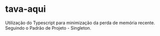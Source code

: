 # tava-aqui

Utilização do Typescript para minimização da perda de memória recente. Seguindo o Padrão de Projeto - Singleton.
